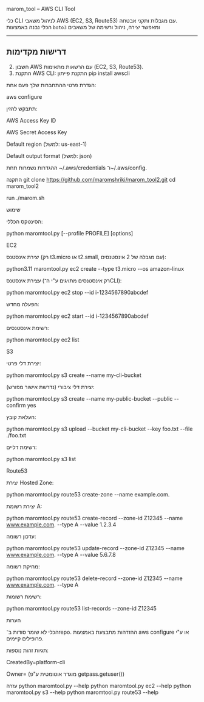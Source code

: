 

marom_tool – AWS CLI Tool

כלי CLI לניהול משאבי AWS (EC2, S3, Route53) עם מגבלות ותקני אבטחה.  
הכלי נבנה באמצעות `boto3` ומאפשר יצירה, ניהול ורשימה של משאבים

---

## דרישות מקדימות
2. חשבון AWS עם הרשאות מתאימות (EC2, S3, Route53).
3. התקנת AWS CLI:
   התקנת פייתון
pip install awscli


הגדרת פרטי ההתחברות שלך פעם אחת:

aws configure


תתבקש להזין:

AWS Access Key ID

AWS Secret Access Key

Default region (למשל: us-east-1)

Default output format (למשל: json)

ההגדרות נשמרות תחת ~/.aws/credentials ו־~/.aws/config.

התקנה
git clone https://github.com/maromshriki/marom_tool2.git
cd marom_tool2

run ./marom.sh

שימוש

הסינטקס הכללי:

python maromtool.py [--profile PROFILE] <resource> <action> [options]

EC2

יצירת אינסטנס (רק t3.micro או t2.small, עם מגבלה של 2 אינסטנסים):

python3.11 maromtool.py ec2 create --type t3.micro --os amazon-linux



עצירת אינסטנס (רק אינסטנסים מתויגים ע"י ה־CLI):

python maromtool.py ec2 stop --id i-1234567890abcdef


הפעלה מחדש:

python maromtool.py ec2 start --id i-1234567890abcdef


רשימת אינסטנסים:

python maromtool.py ec2 list

S3

יצירת דלי פרטי:

python maromtool.py s3 create --name my-cli-bucket


יצירת דלי ציבורי (נדרשת אישור מפורש):

python maromtool.py s3 create --name my-public-bucket --public --confirm yes


העלאת קובץ:

python maromtool.py s3 upload --bucket my-cli-bucket --key foo.txt --file ./foo.txt


רשימת דליים:

python maromtool.py s3 list

Route53

יצירת Hosted Zone:

python maromtool.py route53 create-zone --name example.com.


יצירת רשומת A:

python maromtool.py route53 create-record --zone-id Z12345 --name www.example.com. --type A --value 1.2.3.4


עדכון רשומה:

python maromtool.py route53 update-record --zone-id Z12345 --name www.example.com. --type A --value 5.6.7.8


מחיקת רשומה:

python maromtool.py route53 delete-record --zone-id Z12345 --name www.example.com. --type A


רשימת רשומות:

python maromtool.py route53 list-records --zone-id Z12345

הערות

הכלי לא שומר סודות ב־repo. ההזדהות מתבצעת באמצעות aws configure או ע"י פרופילים קיימים.

תגיות זהות נוספות:

CreatedBy=platform-cli

Owner=<username> (מוגדר אוטומטית ע"פ getpass.getuser())

עזרה
python maromtool.py --help
python maromtool.py ec2 --help
python maromtool.py s3 --help
python maromtool.py route53 --help
